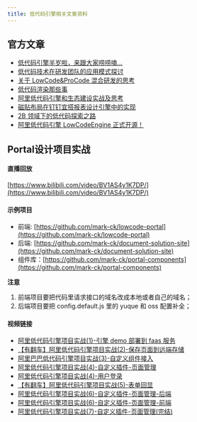 ```yaml
---
title: 低代码引擎相关文章资料
---
```


## 官方文章

- [低代码引擎半岁啦，来跟大家唠唠嗑...](https://segmentfault.com/a/1190000042884409)
- [低代码技术在研发团队的应用模式探讨](https://mp.weixin.qq.com/s/Ynk_wjJbmNw7fEG6UtGZbQ)
- [关于 LowCode&ProCode 混合研发的思考](https://mp.weixin.qq.com/s/TY3VXjkSmsQoT47xma3wig)
- [低代码渲染那些事](https://mp.weixin.qq.com/s/yqYey76qLGYPfDtpGkVFfA)
- [阿里低代码引擎和生态建设实战及思考](https://mp.weixin.qq.com/s/MI6MrUKKydtnSdO4xq6jwA)
- [磁贴布局在钉钉宜搭报表设计引擎中的实现](https://mp.weixin.qq.com/s/PSTut5ahAB8nlJ9kBpBaxw)
- [2B 领域下的低代码探索之路](https://mp.weixin.qq.com/s/HAxrMHLT43dPH488RiEIdw)
- [阿里低代码引擎 LowCodeEngine 正式开源！](https://mp.weixin.qq.com/s/T66LghtWLz2Oh048XqaniA)

## Portal设计项目实战
#### 直播回放
[https://www.bilibili.com/video/BV1AS4y1K7DP/](https://www.bilibili.com/video/BV1AS4y1K7DP/)

#### 示例项目
- 前端: [https://github.com/mark-ck/lowcode-portal](https://github.com/mark-ck/lowcode-portal)
- 后端: [https://github.com/mark-ck/document-solution-site](https://github.com/mark-ck/document-solution-site)
- 组件库：[https://github.com/mark-ck/portal-components](https://github.com/mark-ck/portal-components)

**注意**
1. 前端项目要把代码里请求接口的域名改成本地或者自己的域名；
2. 后端项目要把 config.default.js 里的 yuque 和 oss 配置补全；

#### 视频链接
- [阿里低代码引擎项目实战(1)-引擎 demo 部署到 faas 服务](https://www.bilibili.com/video/BV1B44y1P7GM/)
- [【有翻车】阿里低代码引擎项目实战(2)-保存页面到远端存储](https://www.bilibili.com/video/BV1AS4y1K7DP/)
- [阿里巴巴低代码引擎项目实战(3)-自定义组件接入](https://www.bilibili.com/video/BV1dZ4y1m76S/)
- [阿里低代码引擎项目实战(4)-自定义插件-页面管理](https://www.bilibili.com/video/BV17a411i73f/)
- [阿里低代码引擎项目实战(4)-用户登录](https://www.bilibili.com/video/BV1Wu411e7EQ/)
- [【有翻车】阿里低代码引擎项目实战(5)-表单回显](https://www.bilibili.com/video/BV1UY4y1v7D7/)
- [阿里低代码引擎项目实战(6)-自定义插件-页面管理-后端](https://www.bilibili.com/video/BV1uZ4y1U7Ly/)
- [阿里低代码引擎项目实战(6)-自定义插件-页面管理-前端](https://www.bilibili.com/video/BV1Yq4y1a74P/)
- [阿里低代码引擎项目实战(7)-自定义插件-页面管理(完结)](https://www.bilibili.com/video/BV13Y4y1e7EV/)